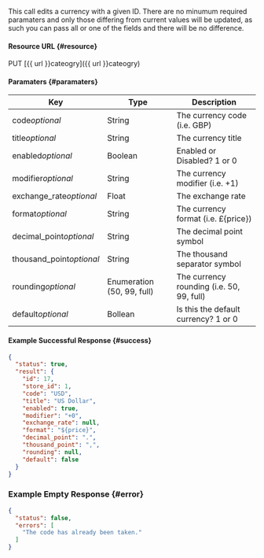<!--
@title Update a currency
@author Moltin Ltd
@description Updates a currency with the given ID

@sidebar 1
@family Currency
@rate No
@auth Yes
@format JSON
@http PUT
@version beta
-->
This call edits a currency with a given ID. There are no minumum required paramaters and only those differing from current values will be updated, as such you can pass all or one of the fields and there will be no difference.


#### Resource URL {#resource}
PUT [{{ url }}cateogry]({{ url }}cateogry)


#### Paramaters {#paramaters}
Key | Type | Description
--- | ---- | -----------
code*optional* | String | The currency code (i.e. GBP)
title*optional* | String | The currency title
enabled*optional* | Boolean | Enabled or Disabled? 1 or 0 
modifier*optional* | String | The currency modifier (i.e. +1) 
exchange_rate*optional* | Float | The exchange rate
format*optional* | String | The currency format (i.e. £{price})
decimal_point*optional* | String | The decimal point symbol
thousand_point*optional* | String | The thousand separator symbol
rounding*optional* | Enumeration (50, 99, full) | The currency rounding (i.e. 50, 99, full)
default*optional* | Bollean | Is this the default currency? 1 or 0

<!--code-->
#### Example Successful Response  {#success}
``` json
{
  "status": true,
  "result": {
    "id": 17,
    "store_id": 1,
    "code": "USD",
    "title": "US Dollar",
    "enabled": true,
    "modifier": "+0",
    "exchange_rate": null,
    "format": "${price}",
    "decimal_point": ".",
    "thousand_point": ",",
    "rounding": null,
    "default": false
  }
}
```


### Example Empty Response  {#error}
``` json
{
  "status": false,
  "errors": [
    "The code has already been taken."
  ]
}
```
<!--/code-->